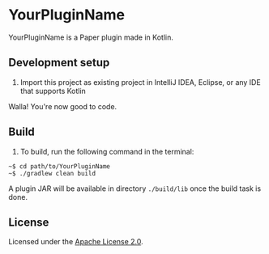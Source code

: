 # YourPluginName

YourPluginName is a Paper plugin made in Kotlin.

## Development setup

1. Import this project as existing project in IntelliJ IDEA, Eclipse, or any IDE that supports Kotlin

Walla! You're now good to code.

## Build

1. To build, run the following command in the terminal:
```
~$ cd path/to/YourPluginName
~$ ./gradlew clean build
```

A plugin JAR will be available in directory `./build/lib` once the build task is done. 

## License

Licensed under the [Apache License 2.0](LICENSE).
